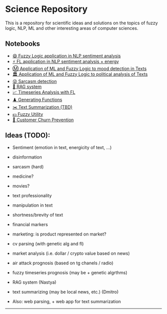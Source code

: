 # Science Repository

This is a repository for scientific ideas and solutions on the topics of fuzzy logic, NLP, ML and other interesting areas of computer sciences.

## Notebooks

- [😄 Fuzzy Logic application in NLP sentiment analysis](/src/semantic_fuzzy.ipynb)
- [⚡ FL application in NLP sentiment analysis + energy](/src/semantic_two_dim.ipynb)
- [Ⓜ️ Application of ML and Fuzzy Logic to mood detection in Texts](/src/semantic_fuzzy_ml.ipynb)
- [🏛️ Application of ML and Fuzzy Logic to political analysis of Texts](/src/political-nlp.ipynb)
- [😜 Sarcasm detection](/src/sarcasm_detection.ipynb)
- [🤖 RAG system](/src/rag.ipynb)
- [📈 Timeseries Analysis with FL](/src/time_series.ipynb)
- [♟️ Generating Functions](/src/generating-functions.ipynb)
- [✂️ Text Summarization (TBD)](/src/summarization.ipynb)
- [💵 Fuzzy Utility](/src/fuzzy-utility.ipynb)
- [🏃 Customer Churn Prevention](/src/churn-retail.ipynb)


## Ideas (TODO):

- Sentiment (emotion in text, energicity of text, ...)
- disinformation 
- sarcasm (hard)
- medicine?
- movies?
- text professionality 
- manipulation in text 
- shortness/brevity of text 
- financial markers 
- marketing: is product represented on market?
- cv parsing (with genetic alg and fl) 

- market analysis (i.e. dollar / crypto value based on news)
- air attack prognosis (based on tg chanels / radio)
- fuzzy timeseries prognosis (may be + genetic algrthms)
- RAG system (Nastya)

- text summarizing (may be local news, etc.) (Dmitro)
- Also: web parsing, + web app for text summarization 

---